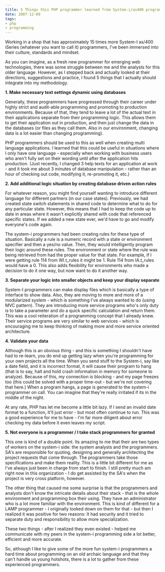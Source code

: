 ```yaml
---
title: 5 Things this PHP programmer learned from System-i/as400 programmers
date: 2007-12-09
tags:
- php
- programming
---
```

Working in a shop that has approximately 15 times more System-I as/400 iSeries (whatever you want to call it) programmers, I've been immersed into their culture, standards and mindset.

<!--more-->

As you can imagine, as a fresh new programmer for emerging web technologies, there was some struggle between me and the analysts for this older language.  However, as I stepped back and actually looked at their directions, suggestions and practice, I found 5 things that I actually should integrate into my methodology.

**1. Make necessary text settings dynamic using databases**

Generally, these programmers have progressed through their career under highly strict and audit-able programming and promoting to production environments.  Because of that, they tend to leave a lot of the actual text in their applications separate from their programming logic.  This allows them to get their application out in production, and then just change the data in the databases (or files as they call them.  Also in our environment, changing data is a lot easier than changing programming).

PHP programmers should be used to this as well when creating multi language applications.  I learned that this could be useful in situations where I only have one language - especially when working with business users who aren't fully set on their wording until after the application hits production.  (Just recently, I changed 3 help texts for an application at work - and it took me about 3 minutes of database manipulation - rather than an hour of checking out code, modifying it, re-promoting it, etc.)

**2. Add additional logic situation by creating database driven action rules**

For whatever reason, you might find yourself wanting to introduce different language for different partners (in our case states).  Previously, we had created state switch statements in shared code to determine what to do for any particular state.  However, this means that I had to keep the code up to date in areas where it wasn't explicitly shared with code that referenced specific states.  If we added a new state ever, we'd have to go and modify everyone's code again.

The system-i programmers had been creating rules for these type of situation.  Basically a rule is a numeric record with a state or environment specifier and then a yes/no value.  Then, they would intelligently program their logic around these rules.  The environment or state where the rule was being retrieved from had the proper value for that state.  For example, if I were getting rule 114 from  WI.t_rules it might be 1.  Rule 114 from IA.t_rules would have a 0.  This also adds flexibility for environments who made a decision to do it one way, but now want to do it another way.

**3. Separate your logic into smaller objects and keep your display separate**

System-I programmers can make display files which is basically a type of interface to show data.  Also, they are moving to more and more of a modularized system - which is something I've always wanted to do (using MVC pattern).  They are introducing more service programs who's only duty is to take a parameter and do a quick specific calculation and return them.  This was a cool reiteration of a programming concept that I already knew.  Their service programs are very similar to web services - which is encouraging me to keep thinking of making more and more service oriented architecture.

**4. Validate your data**

Although this is an obvious thing - and this is something I shouldn't have had to re-learn, you do end up getting lazy when you're programming for your own projects all the time.  When you send stuff to the System-i, say like a date field, and it is incorrect format, it will cause their program to hang (that is to say, halt and hold crash information in memory for someone to analyze).  Because of this, my connection is blocking - and my page freezes too (this could be solved with a proper time-out - but we're not covering that here.)  When a program hangs, a page is generated to the system-i programmer on call.  You can imagine that they're really irritated if its in the middle of the night.

At any rate, PHP has let me become a little bit lazy.  If I send an invalid date format to a function, it'll just error - but most often continue to run.  This was a good experience for me to have - I'm far more diligent about error checking my data before it even leaves my script.

**5. Not everyone is a programmer / I take stack programmers for granted**

This one is kind of a double point.  Its amazing to me that their are two types of workers on the system-i side: the system analysts and the programmers.  SA's are responsible for quoting, designing and generally architecting the project requests that come through.  The programmers take those specifications and make them reality.  This is a little bit different for me as I've always just been in charge from start to finish.  I still pretty much am right now in this organization - I do get assisted by the SA's when the project is very cross platform, however.

The other thing that caused me some surprise is that the programmers and analysts don't know the intricate details about their stack - that is the whole environment and programming box their using.  They have an administrator who is a lot more familiar with the environment.  This is kind of different for a LAMP programmer - I originally looked down on them for that - but then I realized it was positive for two reasons: It had security and it tried to separate duty and responsibility to allow more specialization.

These two things - after I realized they even existed - helped me communicate with my peers in the system-i programming side a lot better, efficient and more accurate.

So, although I like to give some of the more fun system-i programmers a hard time about programming on an old archaic language and that they can't handle us young hotshots, there is a lot to gather from these experienced programmers.
